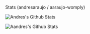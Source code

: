 Stats (andresaraujo / aaraujo-womply)

![Andres's Github Stats](https://github-readme-stats.vercel.app/api?username=andresaraujo&show_icons=true&theme=default&count_private=true)

![Aandres's Github Stats](https://github-readme-stats.vercel.app/api?username=aaraujo-womply&show_icons=true&theme=default&count_private=true)
